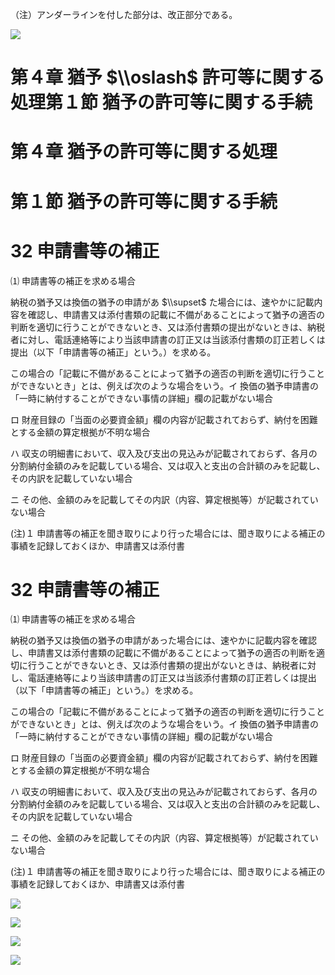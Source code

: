 （注）アンダーラインを付した部分は、改正部分である。

![](https://www.nta.go.jp/tmp/720f59a5-8bef-4c1f-ba6c-3cae3d22847f/images/6317e41ef776900c2dd648dc880025838079bab53810a7af35a124969d43285e.jpg)

# 第４章 猶予 $\\oslash$ 許可等に関する処理第１節 猶予の許可等に関する手続

# 第４章 猶予の許可等に関する処理

# 第１節 猶予の許可等に関する手続

# 32 申請書等の補正

⑴ 申請書等の補正を求める場合

納税の猶予又は換価の猶予の申請があ $\\supset$ た場合には、速やかに記載内容を確認し、申請書又は添付書類の記載に不備があることによって猶予の適否の判断を適切に行うことができないとき、又は添付書類の提出がないときは、納税者に対し、電話連絡等により当該申請書の訂正又は当該添付書類の訂正若しくは提出（以下「申請書等の補正」という。）を求める。

この場合の「記載に不備があることによって猶予の適否の判断を適切に行うことができないとき」とは、例えば次のような場合をいう。イ 換価の猶予申請書の「一時に納付することができない事情の詳細」欄の記載がない場合

ロ 財産目録の「当面の必要資金額」欄の内容が記載されておらず、納付を困難とする金額の算定根拠が不明な場合

ハ 収支の明細書において、収入及び支出の見込みが記載されておらず、各月の分割納付金額のみを記載している場合、又は収入と支出の合計額のみを記載し、その内訳を記載していない場合

ニ その他、金額のみを記載してその内訳（内容、算定根拠等）が記載されていない場合

(注)１ 申請書等の補正を聞き取りにより行った場合には、聞き取りによる補正の事績を記録しておくほか、申請書又は添付書

# 32 申請書等の補正

⑴ 申請書等の補正を求める場合

納税の猶予又は換価の猶予の申請があった場合には、速やかに記載内容を確認し、申請書又は添付書類の記載に不備があることによって猶予の適否の判断を適切に行うことができないとき、又は添付書類の提出がないときは、納税者に対し、電話連絡等により当該申請書の訂正又は当該添付書類の訂正若しくは提出（以下「申請書等の補正」という。）を求める。

この場合の「記載に不備があることによって猶予の適否の判断を適切に行うことができないとき」とは、例えば次のような場合をいう。イ 換価の猶予申請書の「一時に納付することができない事情の詳細」欄の記載がない場合

ロ 財産目録の「当面の必要資金額」欄の内容が記載されておらず、納付を困難とする金額の算定根拠が不明な場合

ハ 収支の明細書において、収入及び支出の見込みが記載されておらず、各月の分割納付金額のみを記載している場合、又は収入と支出の合計額のみを記載し、その内訳を記載していない場合

ニ その他、金額のみを記載してその内訳（内容、算定根拠等）が記載されていない場合

(注)１ 申請書等の補正を聞き取りにより行った場合には、聞き取りによる補正の事績を記録しておくほか、申請書又は添付書

![](https://www.nta.go.jp/tmp/720f59a5-8bef-4c1f-ba6c-3cae3d22847f/images/6983c2260e3e23ce829e07726dfa13e5830d6dca5ef03667e85efa6d8035c279.jpg)

![](https://www.nta.go.jp/tmp/720f59a5-8bef-4c1f-ba6c-3cae3d22847f/images/51a23794643a4db23c1a911f14dbd6429deb5b974820b7ce47289b220c94a29b.jpg)

![](https://www.nta.go.jp/tmp/720f59a5-8bef-4c1f-ba6c-3cae3d22847f/images/71ca641a1260e453fbd6e32164027dc80a6cc6e54f43cd91ffd23b57ca0f53e8.jpg)

![](https://www.nta.go.jp/tmp/720f59a5-8bef-4c1f-ba6c-3cae3d22847f/images/1ccac47b95cfe2e0d4f1127929928247803b1afea16b91de79c67c32daa9ca08.jpg)